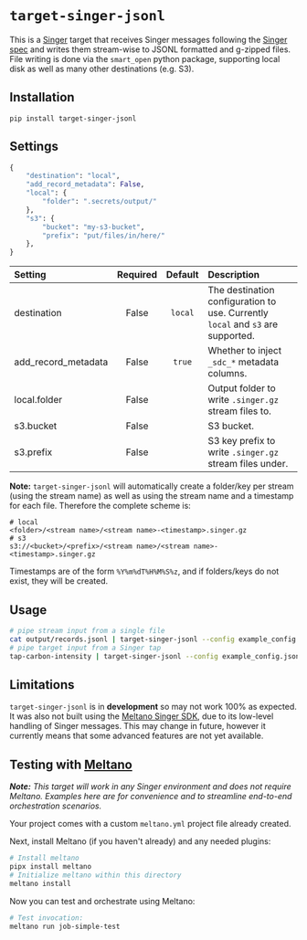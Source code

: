 # `target-singer-jsonl`

This is a [Singer](https://singer.io) target that receives Singer messages following the [Singer spec](https://github.com/singer-io/getting-started/blob/master/SPEC.md) and writes them stream-wise to JSONL formatted and g-zipped files.
File writing is done via the `smart_open` python package, supporting local disk as well as many other destinations (e.g. S3).

## Installation

```shell
pip install target-singer-jsonl
```

## Settings

```python
{
    "destination": "local",
    "add_record_metadata": False,
    "local": {
        "folder": ".secrets/output/"
    },
    "s3": {
        "bucket": "my-s3-bucket",
        "prefix": "put/files/in/here/"
    },
}
```

| Setting             | Required | Default | Description                                                                     |
| :------------------ | :------: | :-----: | :------------------------------------------------------------------------------ |
| destination         |  False   | `local` | The destination configuration to use. Currently `local` and `s3` are supported. |
| add_record_metadata |  False   | `true`  | Whether to inject `_sdc_*` metadata columns.                                    |
| local.folder        |  False   |         | Output folder to write `.singer.gz` stream files to.                            |
| s3.bucket           |  False   |         | S3 bucket.                                                                      |
| s3.prefix           |  False   |         | S3 key prefix to write `.singer.gz` stream files under.                         |

**Note:** `target-singer-jsonl` will automatically create a folder/key per stream (using the stream name) as well as using the stream name and a timestamp for each file.
Therefore the complete scheme is:

```
# local
<folder>/<stream name>/<stream name>-<timestamp>.singer.gz
# s3
s3://<bucket>/<prefix>/<stream name>/<stream name>-<timestamp>.singer.gz
```

Timestamps are of the form `%Y%m%dT%H%M%S%z`, and if folders/keys do not exist, they will be created.

## Usage

```bash
# pipe stream input from a single file
cat output/records.jsonl | target-singer-jsonl --config example_config.json
# pipe target input from a Singer tap
tap-carbon-intensity | target-singer-jsonl --config example_config.json
```

## Limitations

`target-singer-jsonl` is in **development** so may not work 100% as expected.
It was also not built using the [Meltano Singer SDK](https://sdk.meltano.com/en/latest/), due to its low-level handling of Singer messages.
This may change in future, however it currently means that some advanced features are not yet available.

## Testing with [Meltano](https://meltano.com/)

_**Note:** This target will work in any Singer environment and does not require Meltano.
Examples here are for convenience and to streamline end-to-end orchestration scenarios._

Your project comes with a custom `meltano.yml` project file already created.

Next, install Meltano (if you haven't already) and any needed plugins:

```bash
# Install meltano
pipx install meltano
# Initialize meltano within this directory
meltano install
```

Now you can test and orchestrate using Meltano:

```bash
# Test invocation:
meltano run job-simple-test
```
